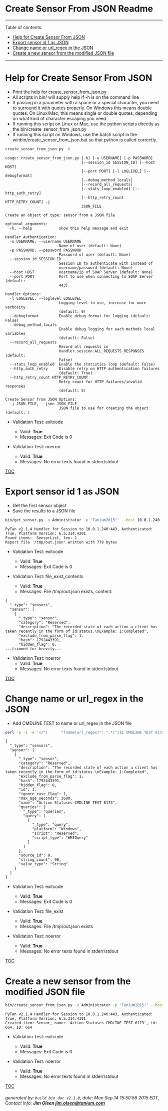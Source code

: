 Create Sensor From JSON Readme
===========================

---------------------------
<a name='toc'>Table of contents:</a>

  * [Help for Create Sensor From JSON](#user-content-help-for-create-sensor-from-json)
  * [Export sensor id 1 as JSON](#user-content-export-sensor-id-1-as-json)
  * [Change name or url_regex in the JSON](#user-content-change-name-or-url_regex-in-the-json)
  * [Create a new sensor from the modified JSON file](#user-content-create-a-new-sensor-from-the-modified-json-file)

---------------------------

# Help for Create Sensor From JSON

  * Print the help for create_sensor_from_json.py
  * All scripts in bin/ will supply help if -h is on the command line
  * If passing in a parameter with a space or a special character, you need to surround it with quotes properly. On Windows this means double quotes. On Linux/Mac, this means single or double quotes, depending on what kind of character escaping you need.
  * If running this script on Linux or Mac, use the python scripts directly as the bin/create_sensor_from_json.py
  * If running this script on Windows, use the batch script in the winbin/create_sensor_from_json.bat so that python is called correctly.

```bash
create_sensor_from_json.py -h
```

```
usage: create_sensor_from_json.py [-h] [-u USERNAME] [-p PASSWORD]
                                  [--session_id SESSION_ID] [--host HOST]
                                  [--port PORT] [-l LOGLEVEL] [--debugformat]
                                  [--debug_method_locals]
                                  [--record_all_requests]
                                  [--stats_loop_enabled] [--http_auth_retry]
                                  [--http_retry_count HTTP_RETRY_COUNT] -j
                                  JSON_FILE

Create an object of type: sensor from a JSON file

optional arguments:
  -h, --help            show this help message and exit

Handler Authentication:
  -u USERNAME, --username USERNAME
                        Name of user (default: None)
  -p PASSWORD, --password PASSWORD
                        Password of user (default: None)
  --session_id SESSION_ID
                        Session ID to authenticate with instead of
                        username/password (default: None)
  --host HOST           Hostname/ip of SOAP Server (default: None)
  --port PORT           Port to use when connecting to SOAP Server (default:
                        443)

Handler Options:
  -l LOGLEVEL, --loglevel LOGLEVEL
                        Logging level to use, increase for more verbosity
                        (default: 0)
  --debugformat         Enable debug format for logging (default: False)
  --debug_method_locals
                        Enable debug logging for each methods local variables
                        (default: False)
  --record_all_requests
                        Record all requests in
                        handler.session.ALL_REQUESTS_RESPONSES (default:
                        False)
  --stats_loop_enabled  Enable the statistics loop (default: False)
  --http_auth_retry     Disable retry on HTTP authentication failures
                        (default: True)
  --http_retry_count HTTP_RETRY_COUNT
                        Retry count for HTTP failures/invalid responses
                        (default: 5)

Create Sensor from JSON Options:
  -j JSON_FILE, --json JSON_FILE
                        JSON file to use for creating the object (default: )
```

  * Validation Test: exitcode
    * Valid: **True**
    * Messages: Exit Code is 0

  * Validation Test: noerror
    * Valid: **True**
    * Messages: No error texts found in stderr/stdout



[TOC](#user-content-toc)


# Export sensor id 1 as JSON

  * Get the first sensor object
  * Save the results to a JSON file

```bash
bin/get_sensor.py -u Administrator -p 'Tanium2015!' --host 10.0.1.240 --port 443 --loglevel 1 --id 1 --file "/tmp/out.json" --export_format json
```

```
PyTan v2.1.4 Handler for Session to 10.0.1.240:443, Authenticated: True, Platform Version: 6.5.314.4301
Found items:  SensorList, len: 1
Report file '/tmp/out.json' written with 779 bytes
```

  * Validation Test: exitcode
    * Valid: **True**
    * Messages: Exit Code is 0

  * Validation Test: file_exist_contents
    * Valid: **True**
    * Messages: File /tmp/out.json exists, content:

```
{
  "_type": "sensors", 
  "sensor": [
    {
      "_type": "sensor", 
      "category": "Reserved", 
      "description": "The recorded state of each action a client has taken recently in the form of id:status.\nExample: 1:Completed", 
      "exclude_from_parse_flag": 1, 
      "hash": 1792443391, 
      "hidden_flag": 0, 
...trimmed for brevity...
```

  * Validation Test: noerror
    * Valid: **True**
    * Messages: No error texts found in stderr/stdout



[TOC](#user-content-toc)


# Change name or url_regex in the JSON

  * Add CMDLINE TEST to name or url_regex in the JSON file

```bash
perl -p -i -e 's/^(      "(name|url_regex)": ".*)"/$1 CMDLINE TEST 6173"/gm' /tmp/out.json && cat /tmp/out.json
```

```
{
  "_type": "sensors", 
  "sensor": [
    {
      "_type": "sensor", 
      "category": "Reserved", 
      "description": "The recorded state of each action a client has taken recently in the form of id:status.\nExample: 1:Completed", 
      "exclude_from_parse_flag": 1, 
      "hash": 1792443391, 
      "hidden_flag": 0, 
      "id": 1, 
      "ignore_case_flag": 1, 
      "max_age_seconds": 3600, 
      "name": "Action Statuses CMDLINE TEST 6173", 
      "queries": {
        "_type": "queries", 
        "query": [
          {
            "_type": "query", 
            "platform": "Windows", 
            "script": "Reserved", 
            "script_type": "WMIQuery"
          }
        ]
      }, 
      "source_id": 0, 
      "string_count": 90, 
      "value_type": "String"
    }
  ]
}
```

  * Validation Test: exitcode
    * Valid: **True**
    * Messages: Exit Code is 0

  * Validation Test: file_exist
    * Valid: **True**
    * Messages: File /tmp/out.json exists

  * Validation Test: noerror
    * Valid: **True**
    * Messages: No error texts found in stderr/stdout



[TOC](#user-content-toc)


# Create a new sensor from the modified JSON file

```bash
bin/create_sensor_from_json.py -u Administrator -p 'Tanium2015!' --host 10.0.1.240 --port 443 --loglevel 1 -j "/tmp/out.json"
```

```
PyTan v2.1.4 Handler for Session to 10.0.1.240:443, Authenticated: True, Platform Version: 6.5.314.4301
Created item: Sensor, name: 'Action Statuses CMDLINE TEST 6173', id: 664, ID: 664
```

  * Validation Test: exitcode
    * Valid: **True**
    * Messages: Exit Code is 0

  * Validation Test: noerror
    * Valid: **True**
    * Messages: No error texts found in stderr/stdout



[TOC](#user-content-toc)


###### generated by: `build_bin_doc v2.1.0`, date: Mon Sep 14 15:50:56 2015 EDT, Contact info: **Jim Olsen <jim.olsen@tanium.com>**